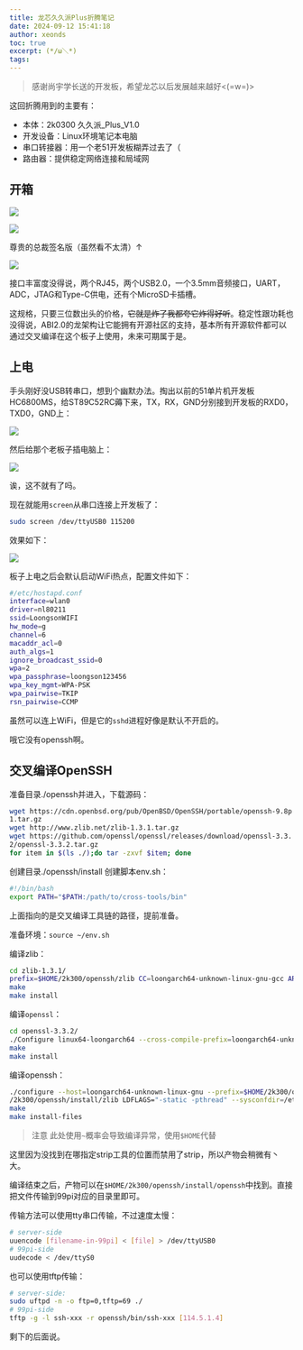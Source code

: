 ```yaml
---
title: 龙芯久久派Plus折腾笔记
date: 2024-09-12 15:41:18
author: xeonds
toc: true
excerpt: (*/ω＼*)
tags:
---
```


> 感谢尚宇学长送的开发板，希望龙芯以后发展越来越好<(=w=)>

这回折腾用到的主要有：

- 本体：2k0300 久久派_Plus_V1.0
- 开发设备：Linux环境笔记本电脑
- 串口转接器：用一个老51开发板糊弄过去了（
- 路由器：提供稳定网络连接和局域网

## 开箱

![](img/Pasted%20image%2020240912154924.png)

![](img/Pasted%20image%2020240912155406.png)

尊贵的总裁签名版（虽然看不太清）↑

![](img/Pasted%20image%2020240912154938.png)

接口丰富度没得说，两个RJ45，两个USB2.0，一个3.5mm音频接口，UART，ADC，JTAG和Type-C供电，还有个MicroSD卡插槽。

这规格，只要三位数出头的价格，~~它就是炸了我都夸它炸得好听~~。稳定性跟功耗也没得说，ABI2.0的龙架构让它能拥有开源社区的支持，基本所有开源软件都可以通过交叉编译在这个板子上使用，未来可期属于是。

## 上电

手头刚好没USB转串口，想到个幽默办法。掏出以前的51单片机开发板HC6800MS，给ST89C52RC薅下来，TX，RX，GND分别接到开发板的RXD0，TXD0，GND上：

![](img/Pasted%20image%2020240912161052.png)

然后给那个老板子插电脑上：

![](img/Pasted%20image%2020240912160313.png)

诶，这不就有了吗。

现在就能用`screen`从串口连接上开发板了：

```bash
sudo screen /dev/ttyUSB0 115200
```

效果如下：

![](img/Pasted%20image%2020240912161227.png)

板子上电之后会默认启动WiFi热点，配置文件如下：

```bash
#/etc/hostapd.conf
interface=wlan0  
driver=nl80211  
ssid=LoongsonWIFI  
hw_mode=g  
channel=6  
macaddr_acl=0  
auth_algs=1  
ignore_broadcast_ssid=0  
wpa=2  
wpa_passphrase=loongson123456  
wpa_key_mgmt=WPA-PSK  
wpa_pairwise=TKIP  
rsn_pairwise=CCMP
```

虽然可以连上WiFi，但是它的`sshd`进程好像是默认不开启的。


哦它没有openssh啊。

## 交叉编译OpenSSH

准备目录./openssh并进入，下载源码：

```bash
wget https://cdn.openbsd.org/pub/OpenBSD/OpenSSH/portable/openssh-9.8p  
1.tar.gz
wget http://www.zlib.net/zlib-1.3.1.tar.gz
wget https://github.com/openssl/openssl/releases/download/openssl-3.3.  
2/openssl-3.3.2.tar.gz
for item in $(ls ./);do tar -zxvf $item; done
```

创建目录./openssh/install
创建脚本env.sh：

```bash
#!/bin/bash
export PATH="$PATH:/path/to/cross-tools/bin"
```

上面指向的是交叉编译工具链的路径，提前准备。

准备环境：`source ~/env.sh`

编译zlib：

```bash
cd zlib-1.3.1/
prefix=$HOME/2k300/openssh/zlib CC=loongarch64-unknown-linux-gnu-gcc AR=loongarch64-unknown-linux-gnu-ar ./configure
make
make install
```

编译`openssl`：

```bash
cd openssl-3.3.2/
./Configure linux64-loongarch64 --cross-compile-prefix=loongarch64-unknown-linux-gnu- --prefix=$HOME/2k300/openssh/install/openssl shared no-asm
make
make install
```

编译openssh：

```bash
./configure --host=loongarch64-unknown-linux-gnu --prefix=$HOME/2k300/openssh/install/openssh --with-ssl-dir=$HOME/2k300/openssh/install/openssl --with-zlib=$HOME  
/2k300/openssh/install/zlib LDFLAGS="-static -pthread" --sysconfdir=/etc/ssh --disable-strip
make
make install-files
```

> 注意 此处使用`~`概率会导致编译异常，使用`$HOME`代替

这里因为没找到在哪指定strip工具的位置而禁用了strip，所以产物会稍微有丶大。

编译结束之后，产物可以在`$HOME/2k300/openssh/install/openssh`中找到。直接把文件传输到99pi对应的目录里即可。

传输方法可以使用tty串口传输，不过速度太慢：

```bash
# server-side
uuencode [filename-in-99pi] < [file] > /dev/ttyUSB0
# 99pi-side
uudecode < /dev/ttyS0 
```

也可以使用tftp传输：

```bash
# server-side:
sudo uftpd -n -o ftp=0,tftp=69 ./
# 99pi-side
tftp -g -l ssh-xxx -r openssh/bin/ssh-xxx [114.5.1.4]
```

剩下的后面说。